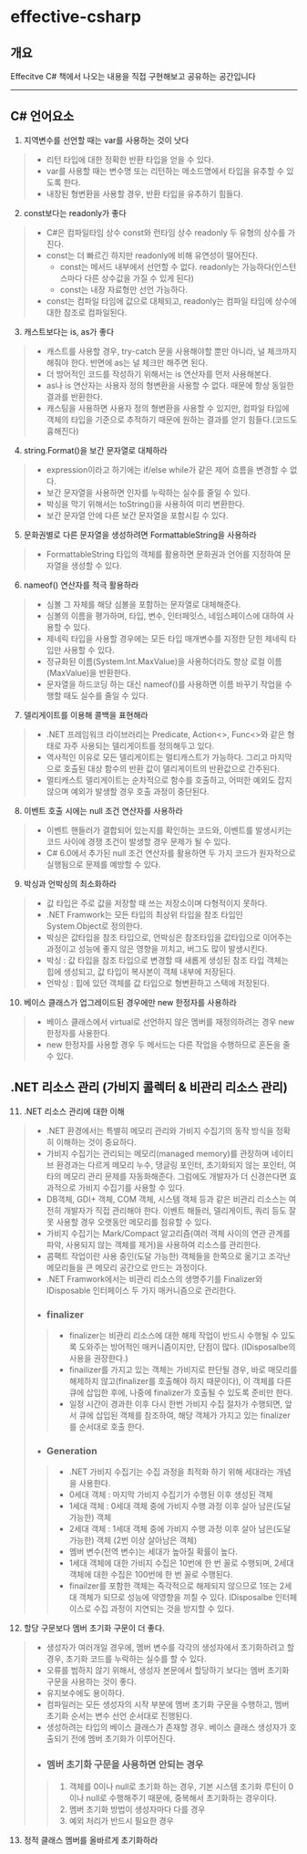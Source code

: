 # effective-csharp

## 개요
Effecitve C# 책에서 나오는 내용을 직접 구현해보고 공유하는 공간입니다

-----------------------------

## C# 언어요소
1. 지역변수를 선언할 때는 var를 사용하는 것이 낫다
> * 리턴 타입에 대한 정확한 반환 타입을 얻을 수 있다.
> * var를 사용할 때는 변수명 또는 리턴하는 메소드명에서 타입을 유추할 수 있도록 한다.
> * 내장된 형변환을 사용할 경우, 반환 타입을 유추하기 힘들다.


2. const보다는 readonly가 좋다
> * C#은 컴파일타임 상수 const와 런타임 상수 readonly 두 유형의 상수를 가진다.
> * const는 더 빠르긴 하지만 readonly에 비해 유연성이 떨어진다.
>   + const는 메서드 내부에서 선언할 수 없다. readonly는 가능하다(인스턴스마다 다른 상수값을 가질 수 있게 된다)
>   + const는 내장 자료형만 선언 가능하다.
> * const는 컴파일 타임에 값으로 대체되고, readonly는 컴파일 타임에 상수에 대한 참조로 컴파일된다.


3. 캐스트보다는 is, as가 좋다 
> * 캐스트를 사용할 경우, try-catch 문을 사용해야할 뿐만 아니라, 널 체크까지 해줘야 한다. 반면에 as는 널 체크만 해주면 된다.
> * 더 방어적인 코드를 작성하기 위해서는 is 연산자를 먼저 사용해본다.
> * as나 is 연산자는 사용자 정의 형변환을 사용할 수 없다. 때문에 항상 동일한 결과를 반환한다.
> * 캐스팅을 사용하면 사용자 정의 형변환을 사용할 수 있지만, 컴파일 타임에 객체의 타입을 기준으로 추적하기 때문에 원하는 결과를 얻기 힘들다.(코드도 흉해진다)

4. string.Format()을 보간 문자열로 대체하라
> * expression이라고 하기에는 if/else while가 같은 제어 흐름을 변경할 수 없다.
> * 보간 문자열을 사용하면 인자를 누락하는 실수를 줄일 수 있다.
> * 박싱을 막기 위해서는 toString()을 사용하여 미리 변환한다.
> * 보간 문자열 안에 다른 보간 문자열을 포함시킬 수 있다.

5. 문화권별로 다른 문자열을 생성하려면 FormattableString을 사용하라
> * FormattableString 타입의 객체를 활용하면 문화권과 언어를 지정하여 문자열을 생성할 수 있다.

6. nameof() 연산자를 적극 활용하라
> * 심볼 그 자체를 해당 심볼을 포함하는 문자열로 대체해준다.
> * 심볼의 이름을 평가하며, 타입, 변수, 인터페잇스, 네임스페이스에 대하여 사용할 수 있다.
> * 제네릭 타입을 사용할 경우에는 모든 타입 매개변수를 지정한 닫힌 제네릭 타입만 사용할 수 있다.
> * 정규화된 이름(System.Int.MaxValue)을 사용하더라도 항상 로컬 이름(MaxValue)을 반환한다.
> * 문자열을 하드코딩 하는 대신 nameof()를 사용하면 이름 바꾸기 작업을 수행할 때도 실수를 줄일 수 있다.

7. 델리게이트를 이용해 콜백을 표현해라
> * .NET 프레임워크 라이브러리는 Predicate<T>, Action<>, Func<>와 같은 형태로 자주 사용되는 델리게이트를 정의해두고 있다.
> * 역사적인 이유로 모든 델리게이트는 멀티캐스트가 가능하다. 그리고 마지막으로 호출된 대상 함수의 반환 값이 델리게이트의 반환값으로 간주된다.
> * 멀티캐스트 델리게이트는 순차적으로 함수를 호출하고, 어떠한 예외도 잡지 않으며 예외가 발생할 경우 호출 과정이 중단된다.

8. 이벤트 호출 시에는 null 조건 연산자를 사용하라
> * 이벤트 핸들러가 결합되어 있는지를 확인하는 코드와, 이벤트를 발생시키는 코드 사이에 경쟁 조건이 발생할 경우 문제가 될 수 있다.
> * C# 6.0에서 추가된 null 조건 연산자를 활용하면 두 가지 코드가 원자적으로 실행됨으로 문제를 예방할 수 있다.
  
9. 박싱과 언박싱의 최소화하라
> * 값 타입은 주로 값을 저장할 때 쓰는 저장소이며 다형적이지 못하다.
> * .NET Framwork는 모든 타입의 최상위 타입을 참조 타입인 System.Object로 정의한다.
> * 박싱은 값타입을 참조 타입으로, 언박싱은 참조타입을 값타입으로 이어주는 과정이고 성능에 좋지 않은 영향을 끼치고, 버그도 많이 발생시킨다.
> * 박싱 : 값 타입을 참조 타입으로 변경할 때 새롭게 생성된 참조 타입 객체는 힙에 생성되고, 값 타입이 복사본이 객체 내부에 저장된다.
> * 언박싱 : 힙에 있던 객체를 값 타입으로 형변환하고 스택에 저장된다.
  
10. 베이스 클래스가 업그레이드된 경우에만 new 한정자를 사용하라
> * 베이스 클래스에서 virtual로 선언하지 않은 멤버를 재정의하려는 경우 new 한정자를 사용한다.
> * new 한정자를 사용할 경우 두 메서드는 다른 작업을 수행하므로 혼돈을 줄 수 있다.

## .NET 리소스 관리 (가비지 콜렉터 & 비관리 리소스 관리)
11. .NET 리소스 관리에 대한 이해
> * .NET 환경에서는 특별히 메모리 관리와 가비지 수집기의 동작 방식을 정확히 이해하는 것이 중요하다.
> * 가비지 수집기는 관리되는 메모리(managed memory)를 관장하며 네이티브 환경과는 다르게 메모리 누수, 댕글링 포인터, 초기화되지 않는 포인터, 여타의 메모리 관리 문제를 자동화해준다. 그럼에도 개발자가 더 신경쓴다면 효과적으로 가비지 수집기를 사용할 수 있다.
> * DB객체, GDI+ 객체, COM 객체, 시스템 객체 등과 같은 비관리 리소스는 여전히 개발자가 직접 관리해야 한다. 이벤트 해들러, 델리게이트, 쿼리 등도 잘못 사용할 경우 오랫동안 메모리를 점유할 수 있다.
> * 가비지 수집기는 Mark/Compact 알고리즘(여러 객체 사이의 연관 관계를 파악, 사용되지 않는 객체를 제거)을 사용하여 리소스를 관리한다.
> * 콤팩트 작업이란 사용 중인(도달 가능한) 객체들을 한쪽으로 옮기고 조각난 메모리들을 큰 메모리 공간으로 만드는 과정이다.
> * .NET Framwork에서는 비관리 리소스의 생명주기를 Finalizer와 IDisposable 인터페이스 두 가지 매커니즘으로 관리한다.
> * ### finalizer
>> * finalizer는 비관리 리소스에 대한 해제 작업이 반드시 수행될 수 있도록 도와주는 방어적인 매커니즘이지만, 단점이 많다. (IDisposalbe의 사용을 권장한다.)
>> * finailizer를 가지고 있는 객체는 가비지로 판단될 경우, 바로 매모리를 해제하지 않고(finalizer를 호출해야 하지 때문이다), 이 객체를 다른 큐에 삽입한 후에, 나중에 finalizer가 호출될 수 있도록 준비만 한다.
>> * 일정 시간이 경과한 이후 다시 한번 가비지 수집 절차가 수행되면, 앞서 큐에 삽입된 객체를 참조하여, 해당 객체가 가지고 있는 finalizer를 순서대로 호출 한다.
> * ### Generation
>> * .NET 가비지 수집기는 수집 과정을 최적화 하기 위해 세대라는 개념을 사용한다.
>> * 0세대 객체 : 마지막 가비지 수집기가 수행된 이후 생성된 객체
>> * 1세대 객체 : 0세대 객체 중에 가비지 수행 과정 이후 살아 남은(도달 가능한) 객체
>> * 2세대 객체 : 1세대 객체 중에 가비지 수행 과정 이후 살아 남은(도달 가능한) 객체 (2번 이상 살아남은 객체)
>> * 멤버 변수(전역 변수)는 세대가 높아질 확률이 높다.
>> * 1세대 객체에 대한 가비지 수집은 10번에 한 번 꼴로 수행되며, 2세대 객체에 대한 수집은 100번에 한 번 꼴로 수행된다.
>> * finailzer를 포함한 객체는 즉각적으로 해제되지 않으므로 1또는 2세대 객체가 되므로 성능에 약영향을 끼칠 수 있다. IDisposalbe 인터페이스로 수집 과정이 지연되는 것을 방지할 수 있다.
  
12. 할당 구문보다 멤버 초기화 구문이 더 좋다.
> * 생성자가 여러개일 경우에, 멤버 변수를 각각의 생성자에서 초기화하려고 할 경우, 초기화 코드를 누락하는 실수를 할 수 있다.
> * 오류를 범하지 않기 위해서, 생성자 본문에서 할당하기 보다는 멤버 초기화 구문을 사용하는 것이 좋다.
> * 유지보수에도 용이하다.
> * 컴파일러는 모든 생성자의 시작 부분에 멤버 초기화 구문을 수행하고, 멤버 초기화 순서는 변수 선언 순서대로 진행된다.
> * 생성하려는 타입의 베이스 클래스가 존재할 경우. 베이스 클래스 생성자가 호출되기 전에 멤버 초기화가 이루어진다.
> * ### 멤버 초기화 구문을 사용하면 안되는 경우
>> 1. 객체를 0이나 null로 초기화 하는 경우, 기본 시스템 초기화 루틴이 0이나 null로 수행해주기 때문에, 중복해서 초기화하는 경우이다.
>> 2. 멤버 초기화 방법이 생성자마다 다를 경우
>> 3. 예외 처리가 반드시 필요한 경우
  
13. 정적 클래스 멤버를 올바르게 초기화하라



